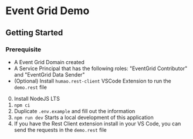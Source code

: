 # Event Grid Demo

## Getting Started

### Prerequisite
* A Event Grid Domain created
* A Service Principal that has the following roles: "EventGrid Contributor" and "EventGrid Data Sender"
* (Optional) Install `humao.rest-client` VSCode Extension to run the `demo.rest` file

0. Install NodeJS LTS
1. `npm ci`
2. Duplicate `.env.example` and fill out the information
3. `npm run dev` Starts a local development of this application
4. If you have the Rest Client extension install in your VS Code, you can send the requests in the `demo.rest` file
